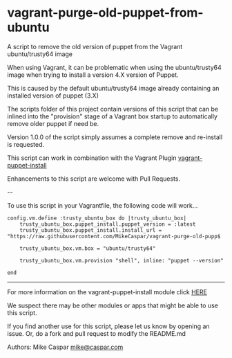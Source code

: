 # vagrant-purge-old-puppet-from-ubuntu

A script to remove the old version of puppet from the Vagrant ubuntu/trusty64 image

When using Vagrant, it can be problematic when using the ubuntu/trusty64 image when trying to install a version 4.X version of Puppet.

This is caused by the default ubuntu/trusty64 image already containing an installed version of puppet (3.X)

The scripts folder of this project contain versions of this script that can be inlined into the "provision" stage of a Vagrant box startup to automatically remove older puppet if need be.

Version 1.0.0 of the script simply assumes a complete remove and re-install is requested.

This script can work in combination with the Vagrant Plugin [vagrant-puppet-install](https://github.com/petems/vagrant-puppet-install)

Enhancements to this script are welcome with Pull Requests.

--

 To use this script in your Vagrantfile, the following code will work...

 ```
 config.vm.define :trusty_ubuntu_box do |trusty_ubuntu_box|
     trusty_ubuntu_box.puppet_install.puppet_version = :latest
     trusty_ubuntu_box.puppet_install.install_url = "https://raw.githubusercontent.com/MikeCaspar/vagrant-purge-old-pupp$

     trusty_ubuntu_box.vm.box = "ubuntu/trusty64"

     trusty_ubuntu_box.vm.provision "shell", inline: "puppet --version"

 end

 ```
---
For more information on the vagrant-puppet-install module click [HERE](https://github.com/petems/vagrant-puppet-install)

We suspect there may be other modules or apps that might be able to use this script.

If you find another use for this script, please let us know by opening an issue. Or, do a fork and pull request to modify the README.md


Authors:
Mike Caspar <mike@caspar.com>

